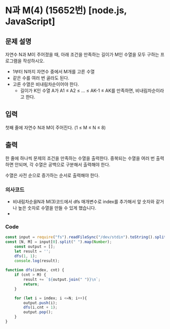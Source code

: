 # N과 M(4) (15652번) [node.js, JavaScript] 

## 문제 설명
자연수 N과 M이 주어졌을 때, 아래 조건을 만족하는 길이가 M인 수열을 모두 구하는 프로그램을 작성하시오.

- 1부터 N까지 자연수 중에서 M개를 고른 수열
- 같은 수를 여러 번 골라도 된다.
- 고른 수열은 비내림차순이어야 한다.
  - 길이가 K인 수열 A가 A1 ≤ A2 ≤ ... ≤ AK-1 ≤ AK를 만족하면, 비내림차순이라고 한다.

## 입력
첫째 줄에 자연수 N과 M이 주어진다. (1 ≤ M ≤ N ≤ 8)

## 출력
한 줄에 하나씩 문제의 조건을 만족하는 수열을 출력한다. 중복되는 수열을 여러 번 출력하면 안되며, 각 수열은 공백으로 구분해서 출력해야 한다.

수열은 사전 순으로 증가하는 순서로 출력해야 한다.

### 의사코드 
- 비내림차순을N과 M(3)코드에서 dfs 매개변수로 index를 추가해서 앞 숫자와 같거나 높은 숫자로 수열을 만들 수 있게 했습니다.
- 
### Code 
```js
const input = require("fs").readFileSync("/dev/stdin").toString().split("\n"); 
const [N, M] = input[0].split(" ").map(Number);
    const output = [];
    let result = '';
    dfs(1, 1);
    console.log(result);
    
function dfs(index, cnt) {
    if (cnt > M) {
        result += `${output.join(" ")}\n`;
        return;
    }

    for (let i = index; i <=N; i++){
        output.push(i);
        dfs(i,cnt + 1);
        output.pop();
    }
}
```